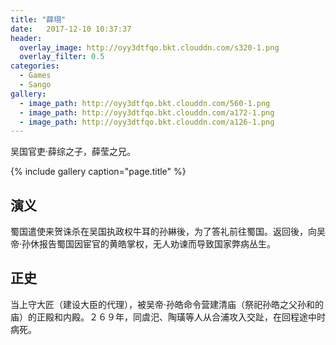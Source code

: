 ```yaml
---
title: "薛珝"
date:   2017-12-10 10:37:37
header:
  overlay_image: http://oyy3dtfqo.bkt.clouddn.com/s320-1.png
  overlay_filter: 0.5
categories:
  - Games
  - Sango
gallery:
  - image_path: http://oyy3dtfqo.bkt.clouddn.com/560-1.png
  - image_path: http://oyy3dtfqo.bkt.clouddn.com/a172-1.png
  - image_path: http://oyy3dtfqo.bkt.clouddn.com/a126-1.png
---
```


吴国官吏·薛综之子，薛莹之兄。

{% include gallery caption="page.title" %}

## 演义

蜀国遣使来贺诛杀在吴国执政权牛耳的孙綝後，为了答礼前往蜀国。返回後，向吴帝·孙休报告蜀国因宦官的黄皓掌权，无人劝谏而导致国家弊病丛生。

## 正史

当上守大匠（建设大臣的代理），被吴帝·孙皓命令营建清庙（祭祀孙皓之父孙和的庙）的正殿和内殿。２６９年，同虞汜、陶璜等人从合浦攻入交趾，在回程途中时病死。